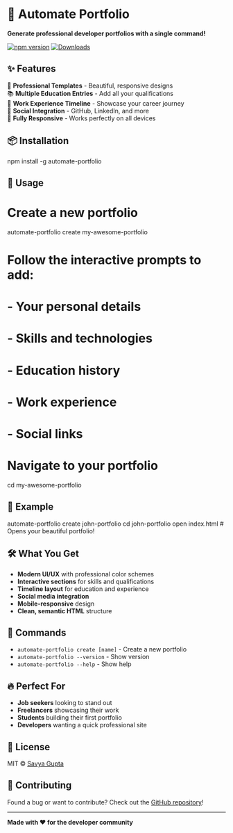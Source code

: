 

# 🚀 Automate Portfolio

**Generate professional developer portfolios with a single command!**

[![npm version](https://badge.fury.io/js/automate-portfolio.svg)](https://www.npmjs.com/package/automate-portfolio)
[![Downloads](https://img.shields.io/npm/dt/automate-portfolio.svg)](https://www.npmjs.com/package/automate-portfolio)

## ✨ Features

🎨 **Professional Templates** - Beautiful, responsive designs  
📚 **Multiple Education Entries** - Add all your qualifications  
💼 **Work Experience Timeline** - Showcase your career journey  
🔗 **Social Integration** - GitHub, LinkedIn, and more  
📱 **Fully Responsive** - Works perfectly on all devices  

## 📦 Installation
npm install -g automate-portfolio

## 🚀 Usage
# Create a new portfolio
automate-portfolio create my-awesome-portfolio
# Follow the interactive prompts to add:
# - Your personal details
# - Skills and technologies
# - Education history
# - Work experience
# - Social links
# Navigate to your portfolio
cd my-awesome-portfolio
## 🎯 Example


automate-portfolio create john-portfolio
cd john-portfolio
open index.html  \# Opens your beautiful portfolio!



## 🛠️ What You Get

- **Modern UI/UX** with professional color schemes
- **Interactive sections** for skills and qualifications
- **Timeline layout** for education and experience
- **Social media integration** 
- **Mobile-responsive** design
- **Clean, semantic HTML** structure

## 📝 Commands

- `automate-portfolio create [name]` - Create a new portfolio
- `automate-portfolio --version` - Show version
- `automate-portfolio --help` - Show help

## 🔥 Perfect For

- **Job seekers** looking to stand out
- **Freelancers** showcasing their work
- **Students** building their first portfolio
- **Developers** wanting a quick professional site

## 📄 License

MIT © [Savya Gupta](https://github.com/savyagupta-2004)

## 🤝 Contributing

Found a bug or want to contribute? Check out the [GitHub repository](https://github.com/savyagupta-2004/automate-portfolio)!

---

**Made with ❤️ for the developer community**


